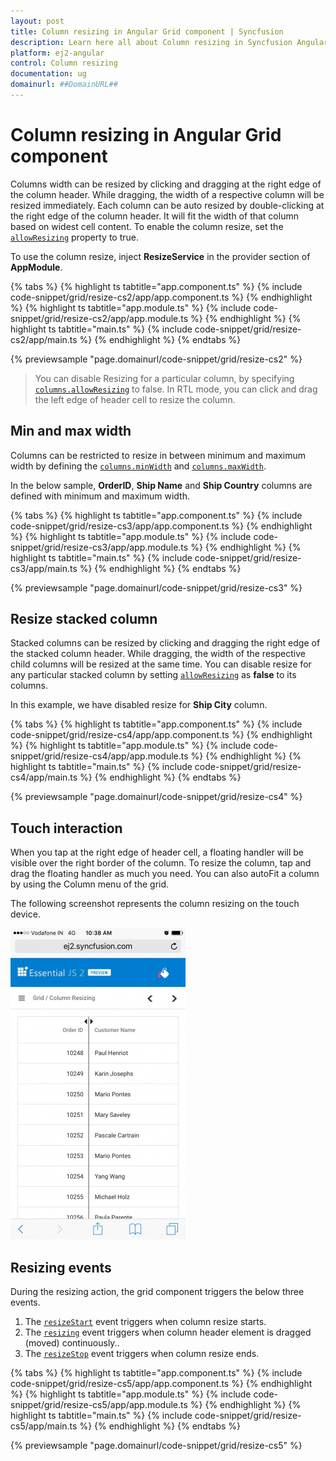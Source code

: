 ```yaml
---
layout: post
title: Column resizing in Angular Grid component | Syncfusion
description: Learn here all about Column resizing in Syncfusion Angular Grid component of Syncfusion Essential JS 2 and more.
platform: ej2-angular
control: Column resizing 
documentation: ug
domainurl: ##DomainURL##
---
```


# Column resizing in Angular Grid component

Columns width can be resized by clicking and dragging at the right edge of the column header.
While dragging, the width of a respective column will be resized immediately.
Each column can be auto resized by double-clicking at the right edge of the column header.
It will fit the width of that column based on widest cell content.
To enable the column resize, set the [`allowResizing`](https://ej2.syncfusion.com/angular/documentation/api/grid/#allowresizing) property to true.

To use the column resize, inject **ResizeService** in the provider section of **AppModule**.

{% tabs %}
{% highlight ts tabtitle="app.component.ts" %}
{% include code-snippet/grid/resize-cs2/app/app.component.ts %}
{% endhighlight %}
{% highlight ts tabtitle="app.module.ts" %}
{% include code-snippet/grid/resize-cs2/app/app.module.ts %}
{% endhighlight %}
{% highlight ts tabtitle="main.ts" %}
{% include code-snippet/grid/resize-cs2/app/main.ts %}
{% endhighlight %}
{% endtabs %}
  
{% previewsample "page.domainurl/code-snippet/grid/resize-cs2" %}

> You can disable Resizing for a particular column, by specifying [`columns.allowResizing`](https://ej2.syncfusion.com/angular/documentation/api/grid/columnDirective/#allowresizing) to false.
> In RTL mode, you can click and drag the left edge of header cell to resize the column.

## Min and max width

Columns can be restricted to resize in between minimum and maximum width by defining the [`columns.minWidth`](https://ej2.syncfusion.com/angular/documentation/api/grid/columnDirective/#minwidth) and [`columns.maxWidth`](https://ej2.syncfusion.com/angular/documentation/api/grid/columnDirective/#maxwidth).

In the below sample, **OrderID**, **Ship Name** and **Ship Country** columns are defined with minimum and maximum width.

{% tabs %}
{% highlight ts tabtitle="app.component.ts" %}
{% include code-snippet/grid/resize-cs3/app/app.component.ts %}
{% endhighlight %}
{% highlight ts tabtitle="app.module.ts" %}
{% include code-snippet/grid/resize-cs3/app/app.module.ts %}
{% endhighlight %}
{% highlight ts tabtitle="main.ts" %}
{% include code-snippet/grid/resize-cs3/app/main.ts %}
{% endhighlight %}
{% endtabs %}
  
{% previewsample "page.domainurl/code-snippet/grid/resize-cs3" %}

## Resize stacked column

Stacked columns can be resized by clicking and dragging the right edge of the stacked column header. While dragging, the width of the respective child columns will be resized at the same time. You can disable resize for any particular stacked column by setting [`allowResizing`](https://ej2.syncfusion.com/angular/documentation/api/grid/columnDirective/#allowresizing) as **false** to its columns.

In this example, we have disabled resize for **Ship City** column.

{% tabs %}
{% highlight ts tabtitle="app.component.ts" %}
{% include code-snippet/grid/resize-cs4/app/app.component.ts %}
{% endhighlight %}
{% highlight ts tabtitle="app.module.ts" %}
{% include code-snippet/grid/resize-cs4/app/app.module.ts %}
{% endhighlight %}
{% highlight ts tabtitle="main.ts" %}
{% include code-snippet/grid/resize-cs4/app/main.ts %}
{% endhighlight %}
{% endtabs %}
  
{% previewsample "page.domainurl/code-snippet/grid/resize-cs4" %}

## Touch interaction

When you tap at the right edge of header cell, a floating handler will be visible over the right border of the column.
To resize the column, tap and drag the floating handler as much you need. You can also autoFit a column by using the Column menu of the grid.

The following screenshot represents the column resizing on the touch device.

![Touch Interaction](../images/column-resizing.jpg)

## Resizing events

During the resizing action, the grid component triggers the below three events.

1. The [`resizeStart`](https://ej2.syncfusion.com/angular/documentation/api/grid/#resizestart) event triggers when column resize starts.
2. The [`resizing`](https://ej2.syncfusion.com/angular/documentation/api/grid/#resizing) event triggers when column header element is dragged (moved) continuously..
3. The [`resizeStop`](https://ej2.syncfusion.com/angular/documentation/api/grid/#resizestop) event triggers when column resize ends.

{% tabs %}
{% highlight ts tabtitle="app.component.ts" %}
{% include code-snippet/grid/resize-cs5/app/app.component.ts %}
{% endhighlight %}
{% highlight ts tabtitle="app.module.ts" %}
{% include code-snippet/grid/resize-cs5/app/app.module.ts %}
{% endhighlight %}
{% highlight ts tabtitle="main.ts" %}
{% include code-snippet/grid/resize-cs5/app/main.ts %}
{% endhighlight %}
{% endtabs %}
  
{% previewsample "page.domainurl/code-snippet/grid/resize-cs5" %}